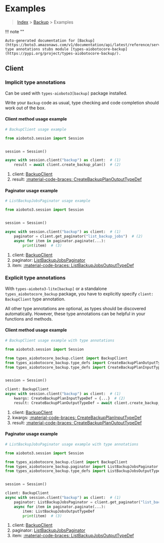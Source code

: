 # Examples

> [Index](../README.md) > [Backup](./README.md) > Examples

!!! note ""

    Auto-generated documentation for [Backup](https://boto3.amazonaws.com/v1/documentation/api/latest/reference/services/backup.html#backup)
    type annotations stubs module [types-aiobotocore-backup](https://pypi.org/project/types-aiobotocore-backup/).

## Client

### Implicit type annotations

Can be used with `types-aioboto3[backup]` package installed.

Write your `Backup` code as usual,
type checking and code completion should work out of the box.



#### Client method usage example

```python
# BackupClient usage example

from aioboto3.session import Session


session = Session()

async with session.client("backup") as client:  # (1)
    result = await client.create_backup_plan()  # (2)
```

1. client: [BackupClient](./client.md)
2. result: [:material-code-braces: CreateBackupPlanOutputTypeDef](./type_defs.md#createbackupplanoutputtypedef)



#### Paginator usage example

```python
# ListBackupJobsPaginator usage example

from aioboto3.session import Session


session = Session()

async with session.client("backup") as client:  # (1)
    paginator = client.get_paginator("list_backup_jobs")  # (2)
    async for item in paginator.paginate(...):
        print(item)  # (3)
```

1. client: [BackupClient](./client.md)
2. paginator: [ListBackupJobsPaginator](./paginators.md#listbackupjobspaginator)
3. item: [:material-code-braces: ListBackupJobsOutputTypeDef](./type_defs.md#listbackupjobsoutputtypedef)




### Explicit type annotations

With `types-aioboto3-lite[backup]`
or a standalone `types_aiobotocore_backup` package, you have to explicitly specify
`client: BackupClient` type annotation.

All other type annotations are optional, as types should be discovered automatically.
However, these type annotations can be helpful in your functions and methods.


#### Client method usage example

```python
# BackupClient usage example with type annotations

from aioboto3.session import Session

from types_aiobotocore_backup.client import BackupClient
from types_aiobotocore_backup.type_defs import CreateBackupPlanOutputTypeDef
from types_aiobotocore_backup.type_defs import CreateBackupPlanInputTypeDef


session = Session()

client: BackupClient
async with session.client("backup") as client:  # (1)
    kwargs: CreateBackupPlanInputTypeDef = {...}  # (2)
    result: CreateBackupPlanOutputTypeDef = await client.create_backup_plan(**kwargs)  # (3)
```

1. client: [BackupClient](./client.md)
2. kwargs: [:material-code-braces: CreateBackupPlanInputTypeDef](./type_defs.md#createbackupplaninputtypedef)
3. result: [:material-code-braces: CreateBackupPlanOutputTypeDef](./type_defs.md#createbackupplanoutputtypedef)



#### Paginator usage example

```python
# ListBackupJobsPaginator usage example with type annotations

from aioboto3.session import Session

from types_aiobotocore_backup.client import BackupClient
from types_aiobotocore_backup.paginator import ListBackupJobsPaginator
from types_aiobotocore_backup.type_defs import ListBackupJobsOutputTypeDef


session = Session()

client: BackupClient
async with session.client("backup") as client:  # (1)
    paginator: ListBackupJobsPaginator = client.get_paginator("list_backup_jobs")  # (2)
    async for item in paginator.paginate(...):
        item: ListBackupJobsOutputTypeDef
        print(item)  # (3)
```

1. client: [BackupClient](./client.md)
2. paginator: [ListBackupJobsPaginator](./paginators.md#listbackupjobspaginator)
3. item: [:material-code-braces: ListBackupJobsOutputTypeDef](./type_defs.md#listbackupjobsoutputtypedef)




